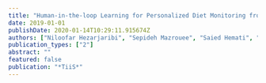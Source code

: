 ```yaml
---
title: "Human-in-the-loop Learning for Personalized Diet Monitoring from Unstructured Mobile Data"
date: 2019-01-01
publishDate: 2020-01-14T10:29:11.915674Z
authors: ["Niloofar Hezarjaribi", "Sepideh Mazrouee", "Saied Hemati", "Naomi Chaytor", "Martine Perrigue", "Hassan Ghasemzadeh"]
publication_types: ["2"]
abstract: ""
featured: false
publication: "*TiiS*"
---
```


